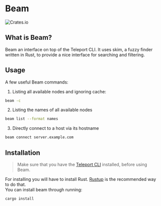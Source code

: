 # Beam
![Crates.io](https://img.shields.io/crates/v/beamcli)
## What is Beam?

Beam an interface on top of the Teleport CLI. It uses skim, a fuzzy finder written in Rust, to provide a nice interface for searching and filtering.

## Usage

A few useful Beam commands:

1. Listing all available nodes and ignoring cache:
```bash
beam -c
```
2. Listing the names of all available nodes
```bash
beam list --format names
```
3. Directly connect to a host via its hostname
```bash
beam connect server.example.com
```
## Installation

> Make sure that you have the [Teleport CLI](https://goteleport.com/docs/installation/) installed, before using Beam.

For installing you will have to install Rust. [Rustup](https://rustup.rs/) is the recommended way to do that.  
You can install beam through running:

```bash
cargo install
```
